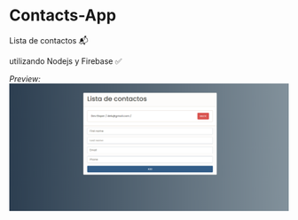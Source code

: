 # Contacts-App

Lista de contactos :mailbox_with_mail:

utilizando Nodejs y Firebase :white_check_mark:

_Preview:_
![](screenshot.png)
